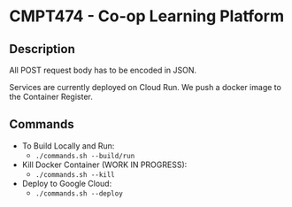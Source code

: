 # CMPT474 - Co-op Learning Platform

## Description

All POST request body has to be encoded in JSON.

Services are currently deployed on Cloud Run. We push a docker image to the Container Register.

## Commands

* To Build Locally and Run:
    * `./commands.sh --build/run`
* Kill Docker Container (WORK IN PROGRESS):
    * `./commands.sh --kill`
* Deploy to Google Cloud:
    * `./commands.sh --deploy`